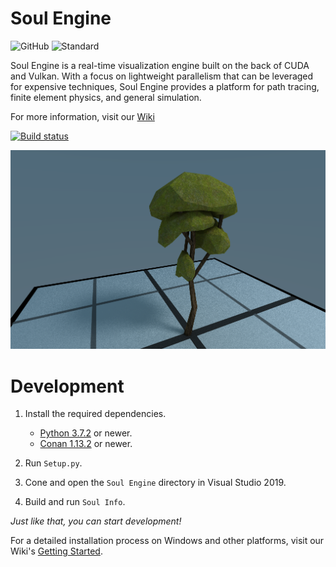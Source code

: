 # Soul Engine

![GitHub](https://img.shields.io/github/license/Synodic-Software/Soul-Engine.svg)
![Standard](https://img.shields.io/badge/C%2B%2B-20-blue.svg)


Soul Engine is a real-time visualization engine built on the back of CUDA and Vulkan. With a focus on lightweight parallelism that can be leveraged for expensive techniques, Soul Engine provides a platform for path tracing, finite element physics, and general simulation.

For more information, visit our [Wiki](https://github.com/Synodic-Software/Soul-Engine/wiki)

[![Build status](https://ci.appveyor.com/api/projects/status/ryye37u8hw4ofd5l?svg=true)](https://ci.appveyor.com/project/Synodic-Software/soul-engine)



![Tree Model](Resources/Images/Tree.png)


# Development


1. Install the required dependencies.
    * [Python 3.7.2](https://www.python.org/downloads/release/python-372/) or newer.
    * [Conan 1.13.2](https://conan.io/downloads.html) or newer.

1. Run `Setup.py`.

1. Cone and open the `Soul Engine` directory in Visual Studio 2019.

1. Build and run `Soul Info`.

*Just like that, you can start development!*

For a detailed installation process on Windows and other platforms, visit our Wiki's [Getting Started](https://github.com/Synodic-Software/Soul-Engine/wiki/Getting-Started).
